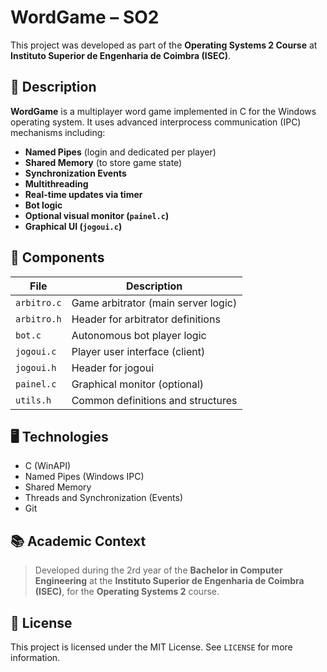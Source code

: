 # WordGame – SO2

This project was developed as part of the **Operating Systems 2 Course**  at **Instituto Superior de Engenharia de Coimbra (ISEC)**.

## 🧠 Description

**WordGame** is a multiplayer word game implemented in C for the Windows operating system. It uses advanced interprocess communication (IPC) mechanisms including:

- **Named Pipes** (login and dedicated per player)
- **Shared Memory** (to store game state)
- **Synchronization Events**
- **Multithreading**
- **Real-time updates via timer**
- **Bot logic**
- **Optional visual monitor (`painel.c`)**
- **Graphical UI (`jogoui.c`)**

## 🔧 Components

| File        | Description                         |
|-------------|-------------------------------------|
| `arbitro.c` | Game arbitrator (main server logic) |
| `arbitro.h` | Header for arbitrator definitions   |
| `bot.c`     | Autonomous bot player logic         |
| `jogoui.c`  | Player user interface (client)      |
| `jogoui.h`  | Header for jogoui                   |
| `painel.c`  | Graphical monitor (optional)        |
| `utils.h`   | Common definitions and structures   |


## 🖥️ Technologies

- C (WinAPI)
- Named Pipes (Windows IPC)
- Shared Memory
- Threads and Synchronization (Events)
- Git

## 📚 Academic Context

> Developed during the 2rd year of the **Bachelor in Computer Engineering** at the **Instituto Superior de Engenharia de Coimbra (ISEC)**, for the **Operating Systems 2** course.

## 📝 License

This project is licensed under the MIT License. See `LICENSE` for more information.
